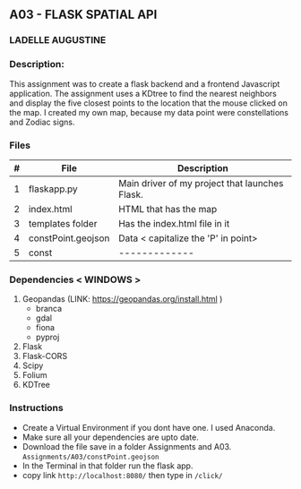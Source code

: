 ## A03 - FLASK SPATIAL API
### LADELLE AUGUSTINE
### Description:

This assignment was to create a flask backend and a frontend Javascript application. The assignment uses a KDtree to find the nearest neighbors and display the five closest points to the location that the mouse clicked on the map. I created my own map, because my data point were constellations and Zodiac signs.


### Files

|   #   | File            | Description                                        |
| :---: | --------------- | -------------------------------------------------- |
|   1   | flaskapp.py     | Main driver of my project that launches Flask.     |
|   2   | index.html      | HTML that has the map         |
|   3   | templates folder | Has the index.html file in it |
|   4   | constPoint.geojson | Data < capitalize the 'P' in point>    |
|   5   | const   | -------------                  |

### Dependencies < WINDOWS >
 1. Geopandas (LINK: https://geopandas.org/install.html )
    - branca
    - gdal
    - fiona
    - pyproj
 2. Flask
 3. Flask-CORS
 4. Scipy 
 5. Folium
 6. KDTree 
 
### Instructions

- Create a Virtual Environment if you dont have one. I used Anaconda. 
- Make sure all your dependencies are upto date. 
- Download the file save in a folder Assignments and A03. 
   `Assignments/A03/constPoint.geojson`
- In the Terminal in that folder run the flask app. 
- copy link `http://localhost:8080/` then type in `/click/`

